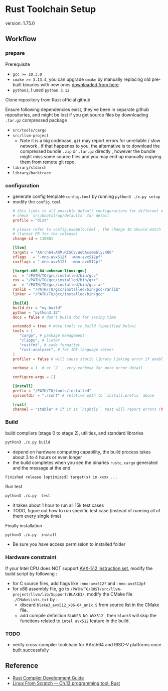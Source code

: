 # Rust Toolchain Setup
version: 1.75.0

## Workflow
### prepare
Prerequisite
- `gcc >= 10.3.0`
- `cmake >= 3.13.4`, you can upgrade `cmake` by manually replacing old pre-built binaries with new ones [downloaded from here](https://github.com/Kitware/CMake/)
- `python3`, I used `python 3.12`

Clone repository from Rust official github

Ensure following dependencies exist, they've been in separate github repositories, and might be lost if you get source files by downloading `.tar.gz` compressed package
- `src/tools/cargo`
- `src/llvm-project`
  - Note it is a big codebase, `git` may report errors for unreliable / slow network , if that happenes to you, the alternative is to  download the compressed bundle `.zip` or `.tar.gz` directly , however the bundle might miss some source files and you may end up manually copying them from remote git repo.
- `library/stdarch`
- `library/backtrace` 

### configuration
- generate config template `config.toml`  by running `python3 ./x.py setup`
- modify the `config.toml`
  ```toml
  # this links to all possible default configurations for different usage scenarios
  # check `src/bootstrap/defaults` for detail
  profile = "dist"
  
  # please refer to config.example.toml , the change ID should match the rust version
  # (latest PR for the release)
  change-id = 116881
  
  [llvm]
  targets = "AArch64;ARM;RISCV;WebAssembly;X86"
  cflags   = "-mno-avx512f  -mno-avx512pf"
  cxxflags = "-mno-avx512f  -mno-avx512pf"

  [target.x86_64-unknown-linux-gnu]
  cc  = "/PATH/TO/gcc/installed/bin/gcc"
  cxx = "/PATH/TO/gcc/installed/bin/g++"
  ar  = "/PATH/TO/gcc/installed/bin/gcc-ar"
  ranlib = "/PATH/TO/gcc/installed/bin/gcc-ranlib"
  linker = "/PATH/TO/gcc/installed/bin/gcc"

  [build]
  build-dir = "my-build"
  python = "python3.12"
  docs = false # don't build doc for saving time

  extended = true # more tools to build (specified below)
  tools = [
     "cargo", # package management
     "clippy", # linter
     "rustfmt", # code formatter
     "rust-analyzer", # for IDE language server
  ]
  profiler = false # will cause static library linking error if enable , FIXME

  verbose = 1  # or `2` , very verbose for more error detail

  configure-args = []

  [install]
  prefix = "/PATH/TO/tools/installed"
  sysconfdir = "./conf" # relative path to `install.prefix` above

  [rust]
  channel = "stable" # if it is `nightly`, test will report errors (TODO), recheck and figure out

  ```
### Build
build compilers (stage 0 to stage 2), utilities, and standard libraries
```bash
python3 ./x.py build
```
- depend on hardware computing capability,  the build process takes about 3 to 4 hours or even longer
- the build completes when you see the binaries `rustc`, `cargo` generated and the message at the end
```
Finished release [optimized] target(s) in xxxx ...
```

Run test
```bash
python3 ./x.py  test
```
- it takes about 1 hour to run all 15k test cases
- TODO, figure out how to run specific test case (instead of running all of them every single time)

Finally installation
```bash
python3 ./x.py  install
```
- Be sure you have access permission to installed folder

### Hardware constraint
If your Intel CPU does NOT support [AVX-512 instruction set](https://en.wikipedia.org/wiki/AVX-512), modify the build script by following :
- for C source files, add flags like `-mno-avx512f` and `-mno-avx512pf`
- for x86 assembly file, go to `/PATH/TO/RUST/src/llvm-project/llvm/lib/Support/BLAKE3/`, modify the CMake file `./CMakeLists.txt` by : 
  - discard `blake3_avx512_x86-64_unix.S` from source list in the CMake file.
  - add compile definition `BLAKE3_NO_AVX512` , then `black3` will skip the functions related to `intel avx512` feature in the build.

### TODO
- verify cross-compiler toolchain for AArch64 and RISC-V platforms once built successfully

## Reference
- [Rust Compiler Development Guide](https://rustc-dev-guide.rust-lang.org/building/how-to-build-and-run.html)
- [Linux From Scratch -- Ch.13 programming tool, Rust](https://www.linuxfromscratch.org/blfs/view/svn/general/rust.html)
